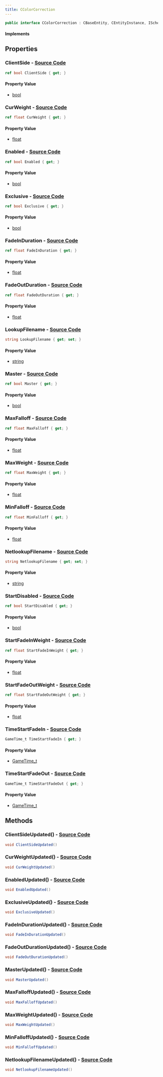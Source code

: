 ```yaml
---
title: CColorCorrection
---
```


```csharp
public interface CColorCorrection : CBaseEntity, CEntityInstance, ISchemaClass<CEntityInstance>, ISchemaClass<CBaseEntity>, ISchemaClass<CColorCorrection>, ISchemaField, ISchemaClass, INativeHandle
```

#### Implements

## Properties

### **ClientSide** - [Source Code](https://github.com/swiftly-solution/swiftlys2/blob/main/managed/src/SwiftlyS2.Generated/Schemas/Interfaces/CColorCorrection.cs#L36)

```csharp
ref bool ClientSide { get; }
```

#### Property Value

- [bool](https://learn.microsoft.com/dotnet/api/system.boolean)

### **CurWeight** - [Source Code](https://github.com/swiftly-solution/swiftlys2/blob/main/managed/src/SwiftlyS2.Generated/Schemas/Interfaces/CColorCorrection.cs#L44)

```csharp
ref float CurWeight { get; }
```

#### Property Value

- [float](https://learn.microsoft.com/dotnet/api/system.single)

### **Enabled** - [Source Code](https://github.com/swiftly-solution/swiftlys2/blob/main/managed/src/SwiftlyS2.Generated/Schemas/Interfaces/CColorCorrection.cs#L32)

```csharp
ref bool Enabled { get; }
```

#### Property Value

- [bool](https://learn.microsoft.com/dotnet/api/system.boolean)

### **Exclusive** - [Source Code](https://github.com/swiftly-solution/swiftlys2/blob/main/managed/src/SwiftlyS2.Generated/Schemas/Interfaces/CColorCorrection.cs#L38)

```csharp
ref bool Exclusive { get; }
```

#### Property Value

- [bool](https://learn.microsoft.com/dotnet/api/system.boolean)

### **FadeInDuration** - [Source Code](https://github.com/swiftly-solution/swiftlys2/blob/main/managed/src/SwiftlyS2.Generated/Schemas/Interfaces/CColorCorrection.cs#L16)

```csharp
ref float FadeInDuration { get; }
```

#### Property Value

- [float](https://learn.microsoft.com/dotnet/api/system.single)

### **FadeOutDuration** - [Source Code](https://github.com/swiftly-solution/swiftlys2/blob/main/managed/src/SwiftlyS2.Generated/Schemas/Interfaces/CColorCorrection.cs#L18)

```csharp
ref float FadeOutDuration { get; }
```

#### Property Value

- [float](https://learn.microsoft.com/dotnet/api/system.single)

### **LookupFilename** - [Source Code](https://github.com/swiftly-solution/swiftlys2/blob/main/managed/src/SwiftlyS2.Generated/Schemas/Interfaces/CColorCorrection.cs#L48)

```csharp
string LookupFilename { get; set; }
```

#### Property Value

- [string](https://learn.microsoft.com/dotnet/api/system.string)

### **Master** - [Source Code](https://github.com/swiftly-solution/swiftlys2/blob/main/managed/src/SwiftlyS2.Generated/Schemas/Interfaces/CColorCorrection.cs#L34)

```csharp
ref bool Master { get; }
```

#### Property Value

- [bool](https://learn.microsoft.com/dotnet/api/system.boolean)

### **MaxFalloff** - [Source Code](https://github.com/swiftly-solution/swiftlys2/blob/main/managed/src/SwiftlyS2.Generated/Schemas/Interfaces/CColorCorrection.cs#L42)

```csharp
ref float MaxFalloff { get; }
```

#### Property Value

- [float](https://learn.microsoft.com/dotnet/api/system.single)

### **MaxWeight** - [Source Code](https://github.com/swiftly-solution/swiftlys2/blob/main/managed/src/SwiftlyS2.Generated/Schemas/Interfaces/CColorCorrection.cs#L28)

```csharp
ref float MaxWeight { get; }
```

#### Property Value

- [float](https://learn.microsoft.com/dotnet/api/system.single)

### **MinFalloff** - [Source Code](https://github.com/swiftly-solution/swiftlys2/blob/main/managed/src/SwiftlyS2.Generated/Schemas/Interfaces/CColorCorrection.cs#L40)

```csharp
ref float MinFalloff { get; }
```

#### Property Value

- [float](https://learn.microsoft.com/dotnet/api/system.single)

### **NetlookupFilename** - [Source Code](https://github.com/swiftly-solution/swiftlys2/blob/main/managed/src/SwiftlyS2.Generated/Schemas/Interfaces/CColorCorrection.cs#L46)

```csharp
string NetlookupFilename { get; set; }
```

#### Property Value

- [string](https://learn.microsoft.com/dotnet/api/system.string)

### **StartDisabled** - [Source Code](https://github.com/swiftly-solution/swiftlys2/blob/main/managed/src/SwiftlyS2.Generated/Schemas/Interfaces/CColorCorrection.cs#L30)

```csharp
ref bool StartDisabled { get; }
```

#### Property Value

- [bool](https://learn.microsoft.com/dotnet/api/system.boolean)

### **StartFadeInWeight** - [Source Code](https://github.com/swiftly-solution/swiftlys2/blob/main/managed/src/SwiftlyS2.Generated/Schemas/Interfaces/CColorCorrection.cs#L20)

```csharp
ref float StartFadeInWeight { get; }
```

#### Property Value

- [float](https://learn.microsoft.com/dotnet/api/system.single)

### **StartFadeOutWeight** - [Source Code](https://github.com/swiftly-solution/swiftlys2/blob/main/managed/src/SwiftlyS2.Generated/Schemas/Interfaces/CColorCorrection.cs#L22)

```csharp
ref float StartFadeOutWeight { get; }
```

#### Property Value

- [float](https://learn.microsoft.com/dotnet/api/system.single)

### **TimeStartFadeIn** - [Source Code](https://github.com/swiftly-solution/swiftlys2/blob/main/managed/src/SwiftlyS2.Generated/Schemas/Interfaces/CColorCorrection.cs#L24)

```csharp
GameTime_t TimeStartFadeIn { get; }
```

#### Property Value

- [GameTime_t](/docs/api/shared/schemadefinitions/gametime_t)

### **TimeStartFadeOut** - [Source Code](https://github.com/swiftly-solution/swiftlys2/blob/main/managed/src/SwiftlyS2.Generated/Schemas/Interfaces/CColorCorrection.cs#L26)

```csharp
GameTime_t TimeStartFadeOut { get; }
```

#### Property Value

- [GameTime_t](/docs/api/shared/schemadefinitions/gametime_t)

## Methods

### **ClientSideUpdated()** - [Source Code](https://github.com/swiftly-solution/swiftlys2/blob/main/managed/src/SwiftlyS2.Generated/Schemas/Interfaces/CColorCorrection.cs#L55)

```csharp
void ClientSideUpdated()
```

### **CurWeightUpdated()** - [Source Code](https://github.com/swiftly-solution/swiftlys2/blob/main/managed/src/SwiftlyS2.Generated/Schemas/Interfaces/CColorCorrection.cs#L59)

```csharp
void CurWeightUpdated()
```

### **EnabledUpdated()** - [Source Code](https://github.com/swiftly-solution/swiftlys2/blob/main/managed/src/SwiftlyS2.Generated/Schemas/Interfaces/CColorCorrection.cs#L53)

```csharp
void EnabledUpdated()
```

### **ExclusiveUpdated()** - [Source Code](https://github.com/swiftly-solution/swiftlys2/blob/main/managed/src/SwiftlyS2.Generated/Schemas/Interfaces/CColorCorrection.cs#L56)

```csharp
void ExclusiveUpdated()
```

### **FadeInDurationUpdated()** - [Source Code](https://github.com/swiftly-solution/swiftlys2/blob/main/managed/src/SwiftlyS2.Generated/Schemas/Interfaces/CColorCorrection.cs#L50)

```csharp
void FadeInDurationUpdated()
```

### **FadeOutDurationUpdated()** - [Source Code](https://github.com/swiftly-solution/swiftlys2/blob/main/managed/src/SwiftlyS2.Generated/Schemas/Interfaces/CColorCorrection.cs#L51)

```csharp
void FadeOutDurationUpdated()
```

### **MasterUpdated()** - [Source Code](https://github.com/swiftly-solution/swiftlys2/blob/main/managed/src/SwiftlyS2.Generated/Schemas/Interfaces/CColorCorrection.cs#L54)

```csharp
void MasterUpdated()
```

### **MaxFalloffUpdated()** - [Source Code](https://github.com/swiftly-solution/swiftlys2/blob/main/managed/src/SwiftlyS2.Generated/Schemas/Interfaces/CColorCorrection.cs#L58)

```csharp
void MaxFalloffUpdated()
```

### **MaxWeightUpdated()** - [Source Code](https://github.com/swiftly-solution/swiftlys2/blob/main/managed/src/SwiftlyS2.Generated/Schemas/Interfaces/CColorCorrection.cs#L52)

```csharp
void MaxWeightUpdated()
```

### **MinFalloffUpdated()** - [Source Code](https://github.com/swiftly-solution/swiftlys2/blob/main/managed/src/SwiftlyS2.Generated/Schemas/Interfaces/CColorCorrection.cs#L57)

```csharp
void MinFalloffUpdated()
```

### **NetlookupFilenameUpdated()** - [Source Code](https://github.com/swiftly-solution/swiftlys2/blob/main/managed/src/SwiftlyS2.Generated/Schemas/Interfaces/CColorCorrection.cs#L60)

```csharp
void NetlookupFilenameUpdated()
```

